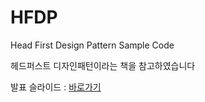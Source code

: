 # HFDP
Head First Design Pattern Sample Code

헤드퍼스트 디자인패턴이라는 책을 참고하였습니다

발표 슬라이드 : [바로가기](http://www.slideshare.net/jinhwason/ss-60227208)
